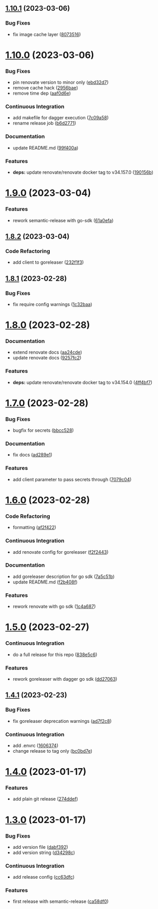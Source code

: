## [1.10.1](https://github.com/tubenhirn/dagger-ci-modules/compare/v1.10.0...v1.10.1) (2023-03-06)


### Bug Fixes

* fix image cache layer ([8073516](https://github.com/tubenhirn/dagger-ci-modules/commit/80735169cd3bf657487afb0a81a4a744fdd3f990))

# [1.10.0](https://github.com/tubenhirn/dagger-ci-modules/compare/v1.9.0...v1.10.0) (2023-03-06)


### Bug Fixes

* pin renovate version to minor only ([ebd32d7](https://github.com/tubenhirn/dagger-ci-modules/commit/ebd32d7535f1bb19f01850ac2bb76e7991a6af10))
* remove cache hack ([2956bae](https://github.com/tubenhirn/dagger-ci-modules/commit/2956baee2d88e6859b208506e3f9f830e0e82359))
* remove time dep ([aaf0d6e](https://github.com/tubenhirn/dagger-ci-modules/commit/aaf0d6ea57d88c49bf9f20fcc011ffd7aab74cac))


### Continuous Integration

* add makefile for dagger execution ([7c09a58](https://github.com/tubenhirn/dagger-ci-modules/commit/7c09a58f2f502951e027776502fdaf6b29d5c39f))
* rename release job ([b6d2771](https://github.com/tubenhirn/dagger-ci-modules/commit/b6d27718a10004bfe15ad5d432e4343f275331f6))


### Documentation

* update README.md ([99f400a](https://github.com/tubenhirn/dagger-ci-modules/commit/99f400acc6ee3ca7cd0883f1e3bf44e0c4737a23))


### Features

* **deps:** update renovate/renovate docker tag to v34.157.0 ([190156b](https://github.com/tubenhirn/dagger-ci-modules/commit/190156b18d81acfaded615a73a7ded8cf31298d6))

# [1.9.0](https://github.com/tubenhirn/dagger-ci-modules/compare/v1.8.2...v1.9.0) (2023-03-04)


### Features

* rework semantic-release with go-sdk ([61a0efa](https://github.com/tubenhirn/dagger-ci-modules/commit/61a0efa2890ffcc8b6771f95241fdf02ed6c2c30))

## [1.8.2](https://github.com/tubenhirn/dagger-ci-modules/compare/v1.8.1...v1.8.2) (2023-03-04)


### Code Refactoring

* add client to goreleaser ([232f1f3](https://github.com/tubenhirn/dagger-ci-modules/commit/232f1f315bab06eb5035b32a651ddc504a51fce9))

## [1.8.1](https://github.com/tubenhirn/dagger-ci-modules/compare/v1.8.0...v1.8.1) (2023-02-28)


### Bug Fixes

* fix require config warnings ([1c32baa](https://github.com/tubenhirn/dagger-ci-modules/commit/1c32baafcad859be31a67419da7ca8fff5616a5c))

# [1.8.0](https://github.com/tubenhirn/dagger-ci-modules/compare/v1.7.0...v1.8.0) (2023-02-28)


### Documentation

* extend renovate docs ([aa24cde](https://github.com/tubenhirn/dagger-ci-modules/commit/aa24cde33ad63ecf19e0ab58ee91a1e4f174af2c))
* update renovate docs ([9257fc2](https://github.com/tubenhirn/dagger-ci-modules/commit/9257fc2bc52f2cbcd14782aef0ec7a4fa8ece654))


### Features

* **deps:** update renovate/renovate docker tag to v34.154.0 ([4ff4bf7](https://github.com/tubenhirn/dagger-ci-modules/commit/4ff4bf74fe0025c213dd37581c519b30a11624ea))

# [1.7.0](https://github.com/tubenhirn/dagger-ci-modules/compare/v1.6.0...v1.7.0) (2023-02-28)


### Bug Fixes

* bugfix for secrets ([bbcc528](https://github.com/tubenhirn/dagger-ci-modules/commit/bbcc5289952b6cb951fdf159ec4fcc33545a16df))


### Documentation

* fix docs ([ad289e1](https://github.com/tubenhirn/dagger-ci-modules/commit/ad289e1a78856f83a86631f79a5c270d164ab1f3))


### Features

* add client parameter to pass secrets through ([7079c04](https://github.com/tubenhirn/dagger-ci-modules/commit/7079c042637d6f125701171b506e90e93474b1aa))

# [1.6.0](https://github.com/tubenhirn/dagger-ci-modules/compare/v1.5.0...v1.6.0) (2023-02-28)


### Code Refactoring

* formatting ([af2f422](https://github.com/tubenhirn/dagger-ci-modules/commit/af2f42237780da1824dd35ee1a6a66e776d649c7))


### Continuous Integration

* add renovate config for goreleaser ([f2f2443](https://github.com/tubenhirn/dagger-ci-modules/commit/f2f2443232fa6bcdb63a1a3a1e04bf129fd6b6fb))


### Documentation

* add goreleaser description for go sdk ([7a5c51b](https://github.com/tubenhirn/dagger-ci-modules/commit/7a5c51bbcad5bf87f1aefb7f615a7a35fe06dfbe))
* update README.md ([f2b408f](https://github.com/tubenhirn/dagger-ci-modules/commit/f2b408f2c971821b7388389753b1e884058ce6f5))


### Features

* rework renovate with go sdk ([1c4a687](https://github.com/tubenhirn/dagger-ci-modules/commit/1c4a687dcf24050c76a62ddf9360e49ca35733ab))

# [1.5.0](https://github.com/tubenhirn/dagger-ci-modules/compare/v1.4.1...v1.5.0) (2023-02-27)


### Continuous Integration

* do a full release for this repo ([838e5c6](https://github.com/tubenhirn/dagger-ci-modules/commit/838e5c609aadfa1286a74ca2a988134079d3af78))


### Features

* rework goreleaser with dagger go sdk ([dd27063](https://github.com/tubenhirn/dagger-ci-modules/commit/dd270633f468117986bbf97919e5c2f78f1159c6))

## [1.4.1](https://github.com/tubenhirn/dagger-ci-modules/compare/v1.4.0...v1.4.1) (2023-02-23)


### Bug Fixes

* fix goreleaser deprecation warnings ([ad7f2c8](https://github.com/tubenhirn/dagger-ci-modules/commit/ad7f2c829f92bb23ce6bc280d332ca3fee8f6d58))


### Continuous Integration

* add .envrc ([1606374](https://github.com/tubenhirn/dagger-ci-modules/commit/1606374b30502dbced29c075bec7e0e84b3a9bb2))
* change release to tag only ([bc0bd7e](https://github.com/tubenhirn/dagger-ci-modules/commit/bc0bd7e5a1e8d8315f7e6ea4792a7c80997fbd50))

# [1.4.0](https://github.com/tubenhirn/dagger-ci-modules/compare/v1.3.0...v1.4.0) (2023-01-17)


### Features

* add plain git release ([274ddef](https://github.com/tubenhirn/dagger-ci-modules/commit/274ddef11dc88fd8f1dadf2d32238dc17a85513e))

# [1.3.0](https://github.com/tubenhirn/dagger-ci-modules/compare/v1.2.0...v1.3.0) (2023-01-17)


### Bug Fixes

* add version file ([dabf392](https://github.com/tubenhirn/dagger-ci-modules/commit/dabf39285bdf72488816883e99796be3ac69ae10))
* add version string ([d34298c](https://github.com/tubenhirn/dagger-ci-modules/commit/d34298c192a7e6b0a2327f4fdfb8ddfae38588f4))


### Continuous Integration

* add release config ([cc63dfc](https://github.com/tubenhirn/dagger-ci-modules/commit/cc63dfc2f3e16fe9576e2f31d2ba44ced4373aee))


### Features

* first release with semantic-release ([ca58df0](https://github.com/tubenhirn/dagger-ci-modules/commit/ca58df0b4b5713b5b4b3e8c7a074a1582cb48c16))
